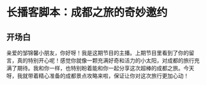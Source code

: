 # 长播客脚本：成都之旅的奇妙邀约

## 开场白
亲爱的邹锦馨小朋友，你好呀！我是这期节目的主播。上期节目里看到了你的留言，真的特别开心呢！感觉你就像一颗充满好奇和活力的小太阳，对成都的旅行充满了期待。我和你一样，也特别盼着能和你一起分享这次超棒的成都之旅。今天呀，我就带着精心准备的成都景点攻略来啦，保证让你对这次旅行更加心动！